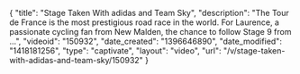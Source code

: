 {
    "title": "Stage Taken With adidas and Team Sky",
    "description": "The Tour de France is the most prestigious road race in the world. For Laurence, a passionate cycling fan from New Malden, the chance to follow Stage 9 from ...",
    "videoid": "150932",
    "date_created": "1396646890",
    "date_modified": "1418181256",
    "type": "captivate",
    "layout": "video",
    "url": "\/v\/stage-taken-with-adidas-and-team-sky\/150932"
}